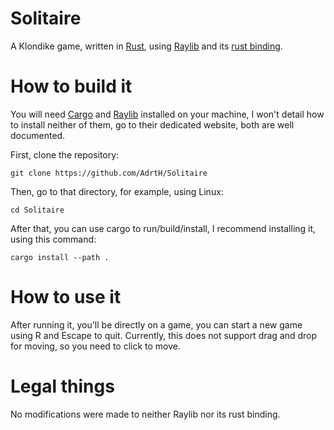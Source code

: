 # Solitaire
A Klondike game, written in [Rust](https://www.rust-lang.org/), using [Raylib](https://www.raylib.com/) and its [rust binding](https://github.com/deltaphc/raylib-rs).

# How to build it
You will need [Cargo](https://doc.rust-lang.org/cargo/) and [Raylib](https://www.raylib.com/) installed on your machine, I won't detail how to install neither of them, go to their dedicated website, both are well documented.

First, clone the repository:
```
git clone https://github.com/AdrtH/Solitaire
```

Then, go to that directory, for example, using Linux:
```
cd Solitaire
```

After that, you can use cargo to run/build/install, I recommend installing it, using this command:
```
cargo install --path .
```

# How to use it
After running it, you'll be directly on a game, you can start a new game using R and Escape to quit.
Currently, this does not support drag and drop for moving, so you need to click to move.

# Legal things
No modifications were made to neither Raylib nor its rust binding.
